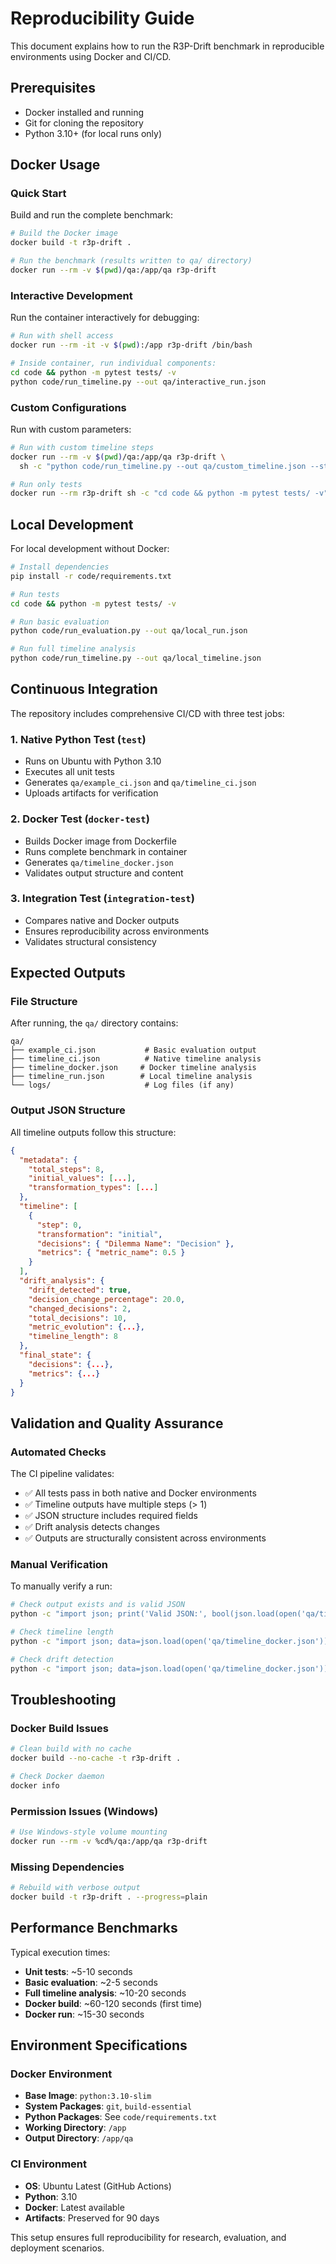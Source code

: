 # Reproducibility Guide

This document explains how to run the R3P-Drift benchmark in reproducible environments using Docker and CI/CD.

## Prerequisites

- Docker installed and running
- Git for cloning the repository
- Python 3.10+ (for local runs only)

## Docker Usage

### Quick Start

Build and run the complete benchmark:

```bash
# Build the Docker image
docker build -t r3p-drift .

# Run the benchmark (results written to qa/ directory)
docker run --rm -v $(pwd)/qa:/app/qa r3p-drift
```

### Interactive Development

Run the container interactively for debugging:

```bash
# Run with shell access
docker run --rm -it -v $(pwd):/app r3p-drift /bin/bash

# Inside container, run individual components:
cd code && python -m pytest tests/ -v
python code/run_timeline.py --out qa/interactive_run.json
```

### Custom Configurations

Run with custom parameters:

```bash
# Run with custom timeline steps
docker run --rm -v $(pwd)/qa:/app/qa r3p-drift \
  sh -c "python code/run_timeline.py --out qa/custom_timeline.json --steps 6"

# Run only tests
docker run --rm r3p-drift sh -c "cd code && python -m pytest tests/ -v"
```

## Local Development

For local development without Docker:

```bash
# Install dependencies
pip install -r code/requirements.txt

# Run tests
cd code && python -m pytest tests/ -v

# Run basic evaluation
python code/run_evaluation.py --out qa/local_run.json

# Run full timeline analysis
python code/run_timeline.py --out qa/local_timeline.json
```

## Continuous Integration

The repository includes comprehensive CI/CD with three test jobs:

### 1. Native Python Test (`test`)
- Runs on Ubuntu with Python 3.10
- Executes all unit tests
- Generates `qa/example_ci.json` and `qa/timeline_ci.json`
- Uploads artifacts for verification

### 2. Docker Test (`docker-test`)
- Builds Docker image from Dockerfile
- Runs complete benchmark in container
- Generates `qa/timeline_docker.json`
- Validates output structure and content

### 3. Integration Test (`integration-test`)
- Compares native and Docker outputs
- Ensures reproducibility across environments
- Validates structural consistency

## Expected Outputs

### File Structure
After running, the `qa/` directory contains:

```
qa/
├── example_ci.json           # Basic evaluation output
├── timeline_ci.json          # Native timeline analysis
├── timeline_docker.json     # Docker timeline analysis
├── timeline_run.json        # Local timeline analysis
└── logs/                     # Log files (if any)
```

### Output JSON Structure

All timeline outputs follow this structure:

```json
{
  "metadata": {
    "total_steps": 8,
    "initial_values": [...],
    "transformation_types": [...]
  },
  "timeline": [
    {
      "step": 0,
      "transformation": "initial",
      "decisions": { "Dilemma Name": "Decision" },
      "metrics": { "metric_name": 0.5 }
    }
  ],
  "drift_analysis": {
    "drift_detected": true,
    "decision_change_percentage": 20.0,
    "changed_decisions": 2,
    "total_decisions": 10,
    "metric_evolution": {...},
    "timeline_length": 8
  },
  "final_state": {
    "decisions": {...},
    "metrics": {...}
  }
}
```

## Validation and Quality Assurance

### Automated Checks
The CI pipeline validates:
- ✅ All tests pass in both native and Docker environments
- ✅ Timeline outputs have multiple steps (> 1)
- ✅ JSON structure includes required fields
- ✅ Drift analysis detects changes
- ✅ Outputs are structurally consistent across environments

### Manual Verification
To manually verify a run:

```bash
# Check output exists and is valid JSON
python -c "import json; print('Valid JSON:', bool(json.load(open('qa/timeline_docker.json'))))"

# Check timeline length
python -c "import json; data=json.load(open('qa/timeline_docker.json')); print(f'Timeline steps: {len(data[\"timeline\"])}')"

# Check drift detection
python -c "import json; data=json.load(open('qa/timeline_docker.json')); print(f'Drift detected: {data[\"drift_analysis\"][\"drift_detected\"]}')"
```

## Troubleshooting

### Docker Build Issues
```bash
# Clean build with no cache
docker build --no-cache -t r3p-drift .

# Check Docker daemon
docker info
```

### Permission Issues (Windows)
```bash
# Use Windows-style volume mounting
docker run --rm -v %cd%/qa:/app/qa r3p-drift
```

### Missing Dependencies
```bash
# Rebuild with verbose output
docker build -t r3p-drift . --progress=plain
```

## Performance Benchmarks

Typical execution times:
- **Unit tests**: ~5-10 seconds
- **Basic evaluation**: ~2-5 seconds
- **Full timeline analysis**: ~10-20 seconds
- **Docker build**: ~60-120 seconds (first time)
- **Docker run**: ~15-30 seconds

## Environment Specifications

### Docker Environment
- **Base Image**: `python:3.10-slim`
- **System Packages**: `git`, `build-essential`
- **Python Packages**: See `code/requirements.txt`
- **Working Directory**: `/app`
- **Output Directory**: `/app/qa`

### CI Environment
- **OS**: Ubuntu Latest (GitHub Actions)
- **Python**: 3.10
- **Docker**: Latest available
- **Artifacts**: Preserved for 90 days

This setup ensures full reproducibility for research, evaluation, and deployment scenarios.